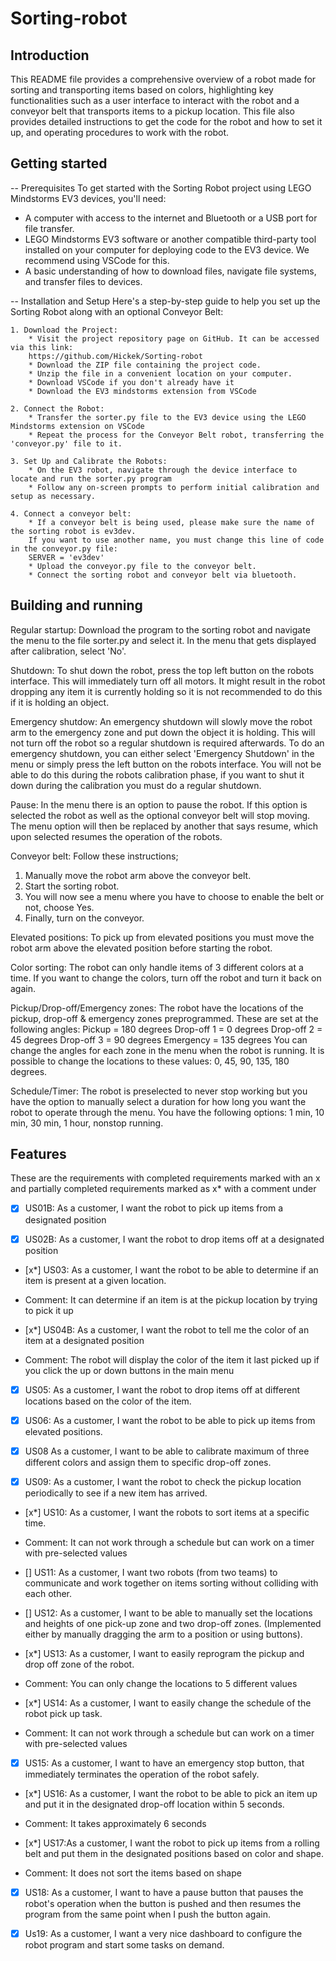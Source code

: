 # Sorting-robot

## Introduction

This README file provides a comprehensive overview of a robot made for sorting and transporting items based on colors, highlighting key functionalities such as a user interface to interact with the robot and a conveyor belt that transports items to a pickup location. This file also provides detailed instructions to get the code for the robot and how to set it up, and operating procedures to work with the robot.


## Getting started

-- Prerequisites
To get started with the Sorting Robot project using LEGO Mindstorms EV3 devices, you'll need:

* A computer with access to the internet and Bluetooth or a USB port for file transfer.
* LEGO Mindstorms EV3 software or another compatible third-party tool installed on your computer for deploying code to the EV3 device. We recommend using VSCode for this.
* A basic understanding of how to download files, navigate file systems, and transfer files to devices.

-- Installation and Setup
Here's a step-by-step guide to help you set up the Sorting Robot along with an optional Conveyor Belt:

    1. Download the Project:
        * Visit the project repository page on GitHub. It can be accessed via this link: 
        https://github.com/Hickek/Sorting-robot
        * Download the ZIP file containing the project code.
        * Unzip the file in a convenient location on your computer.
        * Download VSCode if you don't already have it
        * Download the EV3 mindstorms extension from VSCode

    2. Connect the Robot:
        * Transfer the sorter.py file to the EV3 device using the LEGO Mindstorms extension on VSCode
        * Repeat the process for the Conveyor Belt robot, transferring the 'conveyor.py' file to it.

    3. Set Up and Calibrate the Robots:
        * On the EV3 robot, navigate through the device interface to locate and run the sorter.py program
        * Follow any on-screen prompts to perform initial calibration and setup as necessary.

    4. Connect a conveyor belt:
        * If a conveyor belt is being used, please make sure the name of the sorting robot is ev3dev.
        If you want to use another name, you must change this line of code in the conveyor.py file:
        SERVER = 'ev3dev'
        * Upload the conveyor.py file to the conveyor belt.
        * Connect the sorting robot and conveyor belt via bluetooth.


## Building and running

Regular startup:
Download the program to the sorting robot and navigate the menu to the file sorter.py and select it.
In the menu that gets displayed after calibration, select 'No'.

Shutdown:
To shut down the robot, press the top left button on the robots interface.
This will immediately turn off all motors. It might result in the robot dropping any item it is currently holding so it is not recommended to do this if it is holding an object.

Emergency shutdow:
An emergency shutdown will slowly move the robot arm to the emergency zone and put down the object it is holding. This will not turn off the robot so a regular shutdown is required afterwards.
To do an emergency shutdown, you can either select 'Emergency Shutdown' in the menu or simply press the left button on the robots interface.
You will not be able to do this during the robots calibration phase, if you want to shut it down during the calibration you must do a regular shutdown.

Pause:
In the menu there is an option to pause the robot. If this option is selected the robot as well as the optional conveyor belt will stop moving. The menu option will then be replaced by another that says resume, which upon selected resumes the operation of the robots.

Conveyor belt:
Follow these instructions;
1. Manually move the robot arm above the conveyor belt.
2. Start the sorting robot.
3. You will now see a menu where you have to choose to enable the belt or not, choose Yes.
4. Finally, turn on the conveyor.

Elevated positions:
To pick up from elevated positions you must move the robot arm above the elevated position before starting the robot.

Color sorting:
The robot can only handle items of 3 different colors at a time.
If you want to change the colors, turn off the robot and turn it back on again.

Pickup/Drop-off/Emergency zones:
The robot have the locations of the pickup, drop-off & emergency zones preprogrammed. These are set at the following angles:
Pickup = 180 degrees
Drop-off 1 = 0 degrees
Drop-off 2 = 45 degrees
Drop-off 3 = 90 degrees
Emergency = 135 degrees
You can change the angles for each zone in the menu when the robot is running. It is possible to change the locations to these values: 0, 45, 90, 135, 180 degrees.

Schedule/Timer:
The robot is preselected to never stop working but you have the option to manually select a duration for how long you want the robot to operate through the menu.
You have the following options: 1 min, 10 min, 30 min, 1 hour, nonstop running.


## Features

These are the requirements with completed requirements marked with an x and partially completed requirements marked as x* with a comment under

- [x] US01B: As a customer, I want the robot to pick up items from a designated position

- [x] US02B: As a customer, I want the robot to drop items off at a designated position

- [x*] US03: As a customer, I want the robot to be able to determine if an item is present at a given location.
* Comment: It can determine if an item is at the pickup location by trying to pick it up

- [x*] US04B: As a customer, I want the robot to tell me the color of an item at a designated position
* Comment: The robot will display the color of the item it last picked up if you click the up or down buttons in the main menu

- [x] US05: As a customer, I want the robot to drop items off at different locations based on the color of the item.

- [x] US06: As a customer, I want the robot to be able to pick up items from elevated positions.

- [x] US08 As a customer, I want to be able to calibrate maximum of three different colors and assign them to specific drop-off zones.

- [x] US09: As a customer, I want the robot to check the pickup location periodically to see if a new item has arrived.

- [x*] US10: As a customer, I want the robots to sort items at a specific time.
* Comment: It can not work through a schedule but can work on a timer with pre-selected values

- [] US11: As a customer, I want two robots (from two teams) to communicate and work together on items sorting without colliding with each other.

- [] US12: As a customer, I want to be able to manually set the locations and heights of one pick-up zone and two drop-off zones. (Implemented either by manually dragging the arm to a position or using buttons).

- [x*] US13: As a customer, I want to easily reprogram the pickup and drop off zone of the robot.
* Comment: You can only change the locations to 5 different values

- [x*] US14: As a customer, I want to easily change the schedule of the robot pick up task.
* Comment: It can not work through a schedule but can work on a timer with pre-selected values

- [x] US15: As a customer, I want to have an emergency stop button, that immediately terminates the operation of the robot safely.

- [x*] US16: As a customer, I want the robot to be able to pick an item up and put it in the designated drop-off location within 5 seconds.
* Comment: It takes approximately 6 seconds

- [x*] US17:As a customer, I want the robot to pick up items from a rolling belt and put them in the designated positions based on color and shape.
* Comment: It does not sort the items based on shape

- [x] US18: As a customer, I want to have a pause button that pauses the robot's operation when the button is pushed and then resumes the program from the same point when I push the button again.

- [x] Us19: As a customer, I want a very nice dashboard to configure the robot program and start some tasks on demand.
